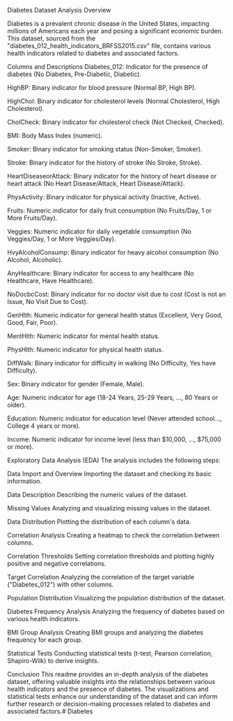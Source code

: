 Diabetes Dataset Analysis
Overview

Diabetes is a prevalent chronic disease in the United States, impacting millions of Americans each year and posing a significant economic burden. This dataset, sourced from the "diabetes_012_health_indicators_BRFSS2015.csv" file, contains various health indicators related to diabetes and associated factors.

Columns and Descriptions
Diabetes_012: Indicator for the presence of diabetes (No Diabetes, Pre-Diabetic, Diabetic).

HighBP: Binary indicator for blood pressure (Normal BP, High BP).

HighChol: Binary indicator for cholesterol levels (Normal Cholesterol, High Cholesterol).

CholCheck: Binary indicator for cholesterol check (Not Checked, Checked).

BMI: Body Mass Index (numeric).

Smoker: Binary indicator for smoking status (Non-Smoker, Smoker).

Stroke: Binary indicator for the history of stroke (No Stroke, Stroke).

HeartDiseaseorAttack: Binary indicator for the history of heart disease or heart attack (No Heart Disease/Attack, Heart Disease/Attack).

PhysActivity: Binary indicator for physical activity (Inactive, Active).

Fruits: Numeric indicator for daily fruit consumption (No Fruits/Day, 1 or More Fruits/Day).

Veggies: Numeric indicator for daily vegetable consumption (No Veggies/Day, 1 or More Veggies/Day).

HvyAlcoholConsump: Binary indicator for heavy alcohol consumption (No Alcohol, Alcoholic).

AnyHealthcare: Binary indicator for access to any healthcare (No Healthcare, Have Healthcare).

NoDocbcCost: Binary indicator for no doctor visit due to cost (Cost is not an Issue, No Visit Due to Cost).

GenHlth: Numeric indicator for general health status (Excellent, Very Good, Good, Fair, Poor).

MentHlth: Numeric indicator for mental health status.

PhysHlth: Numeric indicator for physical health status.

DiffWalk: Binary indicator for difficulty in walking (No Difficulty, Yes have Difficulty).

Sex: Binary indicator for gender (Female, Male).

Age: Numeric indicator for age (18-24 Years, 25-29 Years, ..., 80 Years or older).

Education: Numeric indicator for education level (Never attended school..., College 4 years or more).

Income: Numeric indicator for income level (less than $10,000, ..., $75,000 or more).

Exploratory Data Analysis (EDA)
The analysis includes the following steps:

Data Import and Overview
Importing the dataset and checking its basic information.

Data Description
Describing the numeric values of the dataset.

Missing Values
Analyzing and visualizing missing values in the dataset.

Data Distribution
Plotting the distribution of each column's data.

Correlation Analysis
Creating a heatmap to check the correlation between columns.

Correlation Thresholds
Setting correlation thresholds and plotting highly positive and negative correlations.

Target Correlation
Analyzing the correlation of the target variable ("Diabetes_012") with other columns.

Population Distribution
Visualizing the population distribution of the dataset.

Diabetes Frequency Analysis
Analyzing the frequency of diabetes based on various health indicators.

BMI Group Analysis
Creating BMI groups and analyzing the diabetes frequency for each group.

Statistical Tests
Conducting statistical tests (t-test, Pearson correlation, Shapiro-Wilk) to derive insights.

Conclusion
This readme provides an in-depth analysis of the diabetes dataset, offering valuable insights into the relationships between various health indicators and the presence of diabetes. The visualizations and statistical tests enhance our understanding of the dataset and can inform further research or decision-making processes related to diabetes and associated factors.# Diabetes
